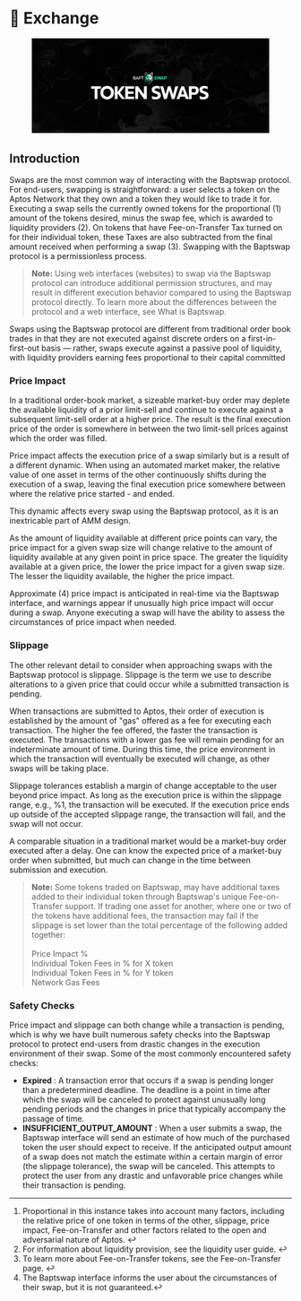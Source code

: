 # 🔄 Exchange

<figure><img src="../../.gitbook/assets/TokenSwaps.png" alt=""><figcaption></figcaption></figure>

## Introduction

Swaps are the most common way of interacting with the Baptswap protocol. For end-users, swapping is straightforward: a user selects a token on the Aptos Network that they own and a token they would like to trade it for. Executing a swap sells the currently owned tokens for the proportional (1) amount of the tokens desired, minus the swap fee, which is awarded to liquidity providers (2). On tokens that have Fee-on-Transfer Tax turned on for their individual token, these Taxes are also subtracted from the final amount received when performing a swap (3). Swapping with the Baptswap protocol is a permissionless process.

> **Note:** Using web interfaces (websites) to swap via the Baptswap protocol can introduce additional permission structures, and may result in different execution behavior compared to using the Baptswap protocol directly. To learn more about the differences between the protocol and a web interface, see What is Baptswap.

Swaps using the Baptswap protocol are different from traditional order book trades in that they are not executed against discrete orders on a first-in-first-out basis — rather, swaps execute against a passive pool of liquidity, with liquidity providers earning fees proportional to their capital committed

### Price Impact[​](https://docs.uniswap.org/concepts/protocol/swaps#price-impact) <a href="#price-impact" id="price-impact"></a>

In a traditional order-book market, a sizeable market-buy order may deplete the available liquidity of a prior limit-sell and continue to execute against a subsequent limit-sell order at a higher price. The result is the final execution price of the order is somewhere in between the two limit-sell prices against which the order was filled.

Price impact affects the execution price of a swap similarly but is a result of a different dynamic. When using an automated market maker, the relative value of one asset in terms of the other continuously shifts during the execution of a swap, leaving the final execution price somewhere between where the relative price started - and ended.

This dynamic affects every swap using the Baptswap protocol, as it is an inextricable part of AMM design.

As the amount of liquidity available at different price points can vary, the price impact for a given swap size will change relative to the amount of liquidity available at any given point in price space. The greater the liquidity available at a given price, the lower the price impact for a given swap size. The lesser the liquidity available, the higher the price impact.

Approximate (4) price impact is anticipated in real-time via the Baptswap interface, and warnings appear if unusually high price impact will occur during a swap. Anyone executing a swap will have the ability to assess the circumstances of price impact when needed.

### Slippage[​](https://docs.uniswap.org/concepts/protocol/swaps#slippage) <a href="#slippage" id="slippage"></a>

The other relevant detail to consider when approaching swaps with the Baptswap protocol is slippage. Slippage is the term we use to describe alterations to a given price that could occur while a submitted transaction is pending.

When transactions are submitted to Aptos, their order of execution is established by the amount of "gas" offered as a fee for executing each transaction. The higher the fee offered, the faster the transaction is executed. The transactions with a lower gas fee will remain pending for an indeterminate amount of time. During this time, the price environment in which the transaction will eventually be executed will change, as other swaps will be taking place.

Slippage tolerances establish a margin of change acceptable to the user beyond price impact. As long as the execution price is within the slippage range, e.g., %1, the transaction will be executed. If the execution price ends up outside of the accepted slippage range, the transaction will fail, and the swap will not occur.

A comparable situation in a traditional market would be a market-buy order executed after a delay. One can know the expected price of a market-buy order when submitted, but much can change in the time between submission and execution.

> **Note:** Some tokens traded on Baptswap, may have additional taxes added to their individual token through Baptswap's unique Fee-on-Transfer support. If trading one asset for another, where one or two of the tokens have additional fees, the transaction may fail if the slippage is set lower than the total percentage of the following added together:\
> \
> Price Impact %\
> Individual Token Fees in % for X token\
> Individual Token Fees in % for Y token\
> Network Gas Fees

### Safety Checks[​](https://docs.uniswap.org/concepts/protocol/swaps#safety-checks) <a href="#safety-checks" id="safety-checks"></a>

Price impact and slippage can both change while a transaction is pending, which is why we have built numerous safety checks into the Baptswap protocol to protect end-users from drastic changes in the execution environment of their swap. Some of the most commonly encountered safety checks:

* **Expired** : A transaction error that occurs if a swap is pending longer than a predetermined deadline. The deadline is a point in time after which the swap will be canceled to protect against unusually long pending periods and the changes in price that typically accompany the passage of time.
* **INSUFFICIENT\_OUTPUT\_AMOUNT** : When a user submits a swap, the Baptswap interface will send an estimate of how much of the purchased token the user should expect to receive. If the anticipated output amount of a swap does not match the estimate within a certain margin of error (the slippage tolerance), the swap will be canceled. This attempts to protect the user from any drastic and unfavorable price changes while their transaction is pending.

***

1. Proportional in this instance takes into account many factors, including the relative price of one token in terms of the other, slippage, price impact, Fee-on-Transfer and other factors related to the open and adversarial nature of Aptos. ↩
2. For information about liquidity provision, see the liquidity user guide. ↩
3. To learn more about Fee-on-Transfer tokens, see the Fee-on-Transfer page. ↩
4. The Baptswap interface informs the user about the circumstances of their swap, but it is not guaranteed.↩
